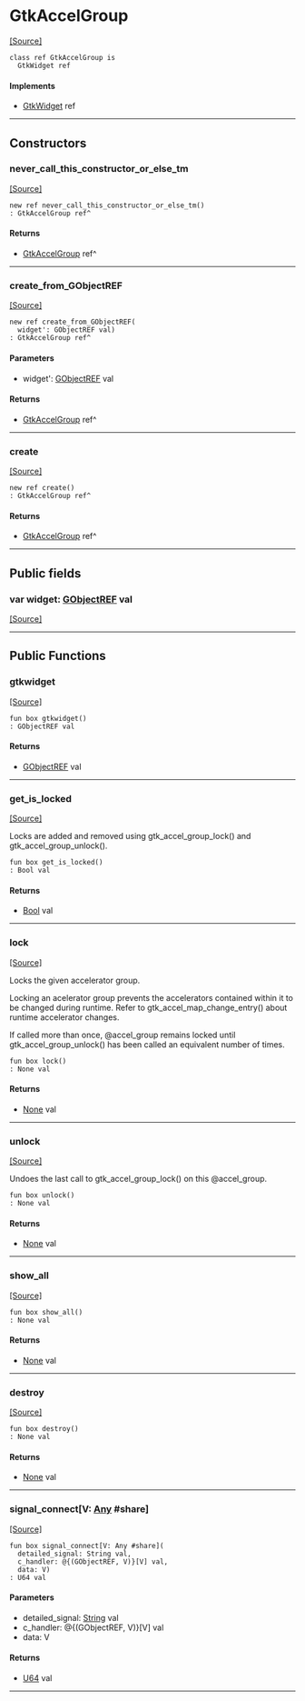 # GtkAccelGroup
<span class="source-link">[[Source]](src/gtk3/GtkAccelGroup.md#L6)</span>
```pony
class ref GtkAccelGroup is
  GtkWidget ref
```

#### Implements

* [GtkWidget](gtk3-GtkWidget.md) ref

---

## Constructors

### never_call_this_constructor_or_else_tm
<span class="source-link">[[Source]](src/gtk3/GtkAccelGroup.md#L10)</span>


```pony
new ref never_call_this_constructor_or_else_tm()
: GtkAccelGroup ref^
```

#### Returns

* [GtkAccelGroup](gtk3-GtkAccelGroup.md) ref^

---

### create_from_GObjectREF
<span class="source-link">[[Source]](src/gtk3/GtkAccelGroup.md#L13)</span>


```pony
new ref create_from_GObjectREF(
  widget': GObjectREF val)
: GtkAccelGroup ref^
```
#### Parameters

*   widget': [GObjectREF](gtk3-..-gobject-GObjectREF.md) val

#### Returns

* [GtkAccelGroup](gtk3-GtkAccelGroup.md) ref^

---

### create
<span class="source-link">[[Source]](src/gtk3/GtkAccelGroup.md#L17)</span>


```pony
new ref create()
: GtkAccelGroup ref^
```

#### Returns

* [GtkAccelGroup](gtk3-GtkAccelGroup.md) ref^

---

## Public fields

### var widget: [GObjectREF](gtk3-..-gobject-GObjectREF.md) val
<span class="source-link">[[Source]](src/gtk3/GtkAccelGroup.md#L7)</span>



---

## Public Functions

### gtkwidget
<span class="source-link">[[Source]](src/gtk3/GtkAccelGroup.md#L9)</span>


```pony
fun box gtkwidget()
: GObjectREF val
```

#### Returns

* [GObjectREF](gtk3-..-gobject-GObjectREF.md) val

---

### get_is_locked
<span class="source-link">[[Source]](src/gtk3/GtkAccelGroup.md#L53)</span>


Locks are added and removed using gtk_accel_group_lock() and
gtk_accel_group_unlock().


```pony
fun box get_is_locked()
: Bool val
```

#### Returns

* [Bool](builtin-Bool.md) val

---

### lock
<span class="source-link">[[Source]](src/gtk3/GtkAccelGroup.md#L67)</span>


Locks the given accelerator group.

Locking an acelerator group prevents the accelerators contained
within it to be changed during runtime. Refer to
gtk_accel_map_change_entry() about runtime accelerator changes.

If called more than once, @accel_group remains locked until
gtk_accel_group_unlock() has been called an equivalent number
of times.


```pony
fun box lock()
: None val
```

#### Returns

* [None](builtin-None.md) val

---

### unlock
<span class="source-link">[[Source]](src/gtk3/GtkAccelGroup.md#L88)</span>


Undoes the last call to gtk_accel_group_lock() on this @accel_group.


```pony
fun box unlock()
: None val
```

#### Returns

* [None](builtin-None.md) val

---

### show_all
<span class="source-link">[[Source]](src/gtk3/GtkWidget.md#L4)</span>


```pony
fun box show_all()
: None val
```

#### Returns

* [None](builtin-None.md) val

---

### destroy
<span class="source-link">[[Source]](src/gtk3/GtkWidget.md#L7)</span>


```pony
fun box destroy()
: None val
```

#### Returns

* [None](builtin-None.md) val

---

### signal_connect\[V: [Any](builtin-Any.md) #share\]
<span class="source-link">[[Source]](src/gtk3/GtkWidget.md#L10)</span>


```pony
fun box signal_connect[V: Any #share](
  detailed_signal: String val,
  c_handler: @{(GObjectREF, V)}[V] val,
  data: V)
: U64 val
```
#### Parameters

*   detailed_signal: [String](builtin-String.md) val
*   c_handler: @{(GObjectREF, V)}[V] val
*   data: V

#### Returns

* [U64](builtin-U64.md) val

---

